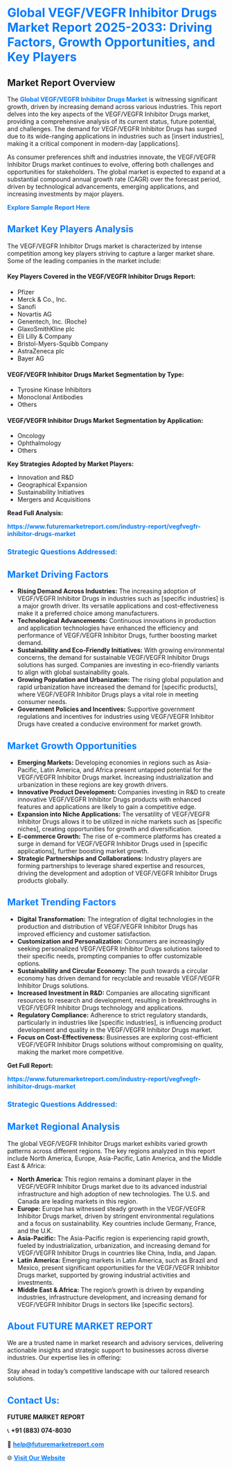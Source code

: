 <h1 style="color: #007BFF;">Global VEGF/VEGFR Inhibitor Drugs Market Report 2025-2033: Driving Factors, Growth Opportunities, and Key Players</h1>

<section id="overview">
<h2>Market Report Overview</h2>
<p>The <a href="https://www.futuremarketreport.com/industry-report/vegfvegfr-inhibitor-drugs-market" style="color: #007BFF; text-decoration: none;"><strong>Global VEGF/VEGFR Inhibitor Drugs Market</strong></a> is witnessing significant growth, driven by increasing demand across various industries. This report delves into the key aspects of the VEGF/VEGFR Inhibitor Drugs market, providing a comprehensive analysis of its current status, future potential, and challenges. The demand for VEGF/VEGFR Inhibitor Drugs has surged due to its wide-ranging applications in industries such as [insert industries], making it a critical component in modern-day [applications].</p>
<p>As consumer preferences shift and industries innovate, the VEGF/VEGFR Inhibitor Drugs market continues to evolve, offering both challenges and opportunities for stakeholders. The global market is expected to expand at a substantial compound annual growth rate (CAGR) over the forecast period, driven by technological advancements, emerging applications, and increasing investments by major players.</p>
</section>

<section id="overview">
<p><a href="https://www.futuremarketreport.com/request-sample/reportId=79022" style="color: #007BFF; text-decoration: none;"><strong>Explore Sample Report Here</strong></a></p>
</section>

<section id="key-players">
<h2 style="color: #007BFF;">Market Key Players Analysis</h2>
<p>The VEGF/VEGFR Inhibitor Drugs market is characterized by intense competition among key players striving to capture a larger market share. Some of the leading companies in the market include:</p>
<h4>Key Players Covered in the VEGF/VEGFR Inhibitor Drugs Report:</h4>
<ul><li>Pfizer</li><li>Merck &amp; Co., Inc.</li><li>Sanofi</li><li>Novartis AG</li><li>Genentech, Inc. (Roche)</li><li>GlaxoSmithKline plc</li><li>Eli Lilly &amp; Company</li><li>Bristol-Myers-Squibb Company</li><li>AstraZeneca plc</li><li>Bayer AG</li></ul>
<h4>VEGF/VEGFR Inhibitor Drugs Market Segmentation by Type:</h4>
<ul><li>Tyrosine Kinase Inhibitors</li><li>Monoclonal Antibodies</li><li>Others</li></ul>

<h4>VEGF/VEGFR Inhibitor Drugs Market Segmentation by Application:</h4>
<ul><li>Oncology</li><li>Ophthalmology</li><li>Others</li></ul>
<p><strong>Key Strategies Adopted by Market Players:</strong></p>
<ul>
<li>Innovation and R&D</li>
<li>Geographical Expansion</li>
<li>Sustainability Initiatives</li>
<li>Mergers and Acquisitions</li>
</ul>
</section>

<section>
<p><strong>Read Full Analysis: </strong></p><a href="https://www.futuremarketreport.com/industry-report/vegfvegfr-inhibitor-drugs-market" style="color: #007BFF; text-decoration: none;"><strong>https://www.futuremarketreport.com/industry-report/vegfvegfr-inhibitor-drugs-market</strong></a>
<h3 style="color: #007BFF;">Strategic Questions Addressed:</h3>
</section>

<section id="driving-factors">
<h2 style="color: #007BFF;">Market Driving Factors</h2>
<ul>
<li><strong>Rising Demand Across Industries:</strong> The increasing adoption of VEGF/VEGFR Inhibitor Drugs in industries such as [specific industries] is a major growth driver. Its versatile applications and cost-effectiveness make it a preferred choice among manufacturers.</li>
<li><strong>Technological Advancements:</strong> Continuous innovations in production and application technologies have enhanced the efficiency and performance of VEGF/VEGFR Inhibitor Drugs, further boosting market demand.</li>
<li><strong>Sustainability and Eco-Friendly Initiatives:</strong> With growing environmental concerns, the demand for sustainable VEGF/VEGFR Inhibitor Drugs solutions has surged. Companies are investing in eco-friendly variants to align with global sustainability goals.</li>
<li><strong>Growing Population and Urbanization:</strong> The rising global population and rapid urbanization have increased the demand for [specific products], where VEGF/VEGFR Inhibitor Drugs plays a vital role in meeting consumer needs.</li>
<li><strong>Government Policies and Incentives:</strong> Supportive government regulations and incentives for industries using VEGF/VEGFR Inhibitor Drugs have created a conducive environment for market growth.</li>
</ul>
</section>

<section id="growth-opportunities">
<h2 style="color: #007BFF;">Market Growth Opportunities</h2>
<ul>
<li><strong>Emerging Markets:</strong> Developing economies in regions such as Asia-Pacific, Latin America, and Africa present untapped potential for the VEGF/VEGFR Inhibitor Drugs market. Increasing industrialization and urbanization in these regions are key growth drivers.</li>
<li><strong>Innovative Product Development:</strong> Companies investing in R&D to create innovative VEGF/VEGFR Inhibitor Drugs products with enhanced features and applications are likely to gain a competitive edge.</li>
<li><strong>Expansion into Niche Applications:</strong> The versatility of VEGF/VEGFR Inhibitor Drugs allows it to be utilized in niche markets such as [specific niches], creating opportunities for growth and diversification.</li>
<li><strong>E-commerce Growth:</strong> The rise of e-commerce platforms has created a surge in demand for VEGF/VEGFR Inhibitor Drugs used in [specific applications], further boosting market growth.</li>
<li><strong>Strategic Partnerships and Collaborations:</strong> Industry players are forming partnerships to leverage shared expertise and resources, driving the development and adoption of VEGF/VEGFR Inhibitor Drugs products globally.</li>
</ul>
</section>

<section id="trending-factors">
<h2 style="color: #007BFF;">Market Trending Factors</h2>
<ul>
<li><strong>Digital Transformation:</strong> The integration of digital technologies in the production and distribution of VEGF/VEGFR Inhibitor Drugs has improved efficiency and customer satisfaction.</li>
<li><strong>Customization and Personalization:</strong> Consumers are increasingly seeking personalized VEGF/VEGFR Inhibitor Drugs solutions tailored to their specific needs, prompting companies to offer customizable options.</li>
<li><strong>Sustainability and Circular Economy:</strong> The push towards a circular economy has driven demand for recyclable and reusable VEGF/VEGFR Inhibitor Drugs solutions.</li>
<li><strong>Increased Investment in R&D:</strong> Companies are allocating significant resources to research and development, resulting in breakthroughs in VEGF/VEGFR Inhibitor Drugs technology and applications.</li>
<li><strong>Regulatory Compliance:</strong> Adherence to strict regulatory standards, particularly in industries like [specific industries], is influencing product development and quality in the VEGF/VEGFR Inhibitor Drugs market.</li>
<li><strong>Focus on Cost-Effectiveness:</strong> Businesses are exploring cost-efficient VEGF/VEGFR Inhibitor Drugs solutions without compromising on quality, making the market more competitive.</li>
</ul>
</section>

<section>
<p><strong>Get Full Report: </strong></p><a href="https://www.futuremarketreport.com/industry-report/vegfvegfr-inhibitor-drugs-market" style="color: #007BFF; text-decoration: none;"><strong>https://www.futuremarketreport.com/industry-report/vegfvegfr-inhibitor-drugs-market</strong></a>
<h3 style="color: #007BFF;">Strategic Questions Addressed:</h3>
</section>


<section id="regional-analysis">
<h2 style="color: #007BFF;">Market Regional Analysis</h2>
<p>The global VEGF/VEGFR Inhibitor Drugs market exhibits varied growth patterns across different regions. The key regions analyzed in this report include North America, Europe, Asia-Pacific, Latin America, and the Middle East & Africa:</p>
<ul>
<li><strong>North America:</strong> This region remains a dominant player in the VEGF/VEGFR Inhibitor Drugs market due to its advanced industrial infrastructure and high adoption of new technologies. The U.S. and Canada are leading markets in this region.</li>
<li><strong>Europe:</strong> Europe has witnessed steady growth in the VEGF/VEGFR Inhibitor Drugs market, driven by stringent environmental regulations and a focus on sustainability. Key countries include Germany, France, and the U.K.</li>
<li><strong>Asia-Pacific:</strong> The Asia-Pacific region is experiencing rapid growth, fueled by industrialization, urbanization, and increasing demand for VEGF/VEGFR Inhibitor Drugs in countries like China, India, and Japan.</li>
<li><strong>Latin America:</strong> Emerging markets in Latin America, such as Brazil and Mexico, present significant opportunities for the VEGF/VEGFR Inhibitor Drugs market, supported by growing industrial activities and investments.</li>
<li><strong>Middle East & Africa:</strong> The region’s growth is driven by expanding industries, infrastructure development, and increasing demand for VEGF/VEGFR Inhibitor Drugs in sectors like [specific sectors].</li>
</ul>
</section>

<footer>
<h2 style="color: #007BFF;">About FUTURE MARKET REPORT</h2>
<p>We are a trusted name in market research and advisory services, delivering actionable insights and strategic support to businesses across diverse industries. Our expertise lies in offering:</p>

<p>Stay ahead in today’s competitive landscape with our tailored research solutions.</p>

<h2 style="color: #007BFF;">Contact Us:</h2>
<p><strong>FUTURE MARKET REPORT</strong></p>
<p>📞 <strong>+91 (883) 074-8030</strong></p>
<p>📧 <strong><a href="mailto:help@futuremarketreport.com" style="color: #007BFF;">help@futuremarketreport.com</a></strong></p>
<p>🌐 <strong><a href="https://www.futuremarketreport.com/" style="color: #007BFF;">Visit Our Website</a></strong></p>
</footer>